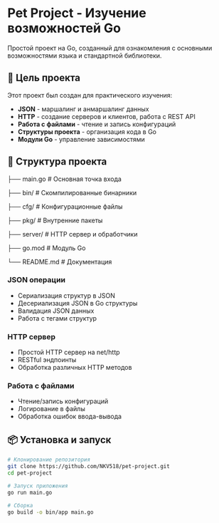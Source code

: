# Pet Project - Изучение возможностей Go

Простой проект на Go, созданный для ознакомления с основными возможностями языка и стандартной библиотеки.

## 🎯 Цель проекта

Этот проект был создан для практического изучения:
- **JSON** - маршалинг и анмаршалинг данных
- **HTTP** - создание серверов и клиентов, работа с REST API
- **Работа с файлами** - чтение и запись конфигураций
- **Структуры проекта** - организация кода в Go
- **Модули Go** - управление зависимостями

## 📁 Структура проекта

├── main.go # Основная точка входа

├── bin/ # Скомпилированные бинарники

├── cfg/ # Конфигурационные файлы

├── pkg/ # Внутренние пакеты

├── server/ # HTTP сервер и обработчики

├── go.mod # Модуль Go

└── README.md # Документация

### JSON операции
- Сериализация структур в JSON
- Десериализация JSON в Go структуры
- Валидация JSON данных
- Работа с тегами структур

### HTTP сервер
- Простой HTTP сервер на net/http
- RESTful эндпоинты
- Обработка различных HTTP методов

### Работа с файлами
- Чтение/запись конфигураций
- Логирование в файлы
- Обработка ошибок ввода-вывода

## 📦 Установка и запуск

```bash
# Клонирование репозитория
git clone https://github.com/NKV518/pet-project.git
cd pet-project

# Запуск приложения
go run main.go

# Сборка
go build -o bin/app main.go
